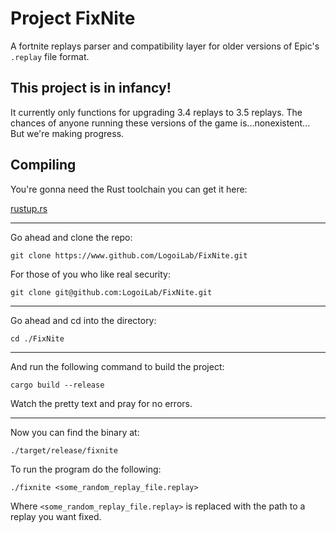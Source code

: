 Project FixNite
===

A fortnite replays parser and compatibility layer for older versions of Epic's `.replay` file format.

This project is in infancy!
---

It currently only functions for upgrading 3.4 replays to 3.5 replays. The chances of anyone running these versions of the game is...nonexistent... But we're making progress.

Compiling
---

You're gonna need the Rust toolchain you can get it here:

[rustup.rs](rustup.rs)
<hr>
Go ahead and clone the repo:

`git clone https://www.github.com/LogoiLab/FixNite.git`

For those of you who like real security:

`git clone git@github.com:LogoiLab/FixNite.git`
<hr>
Go ahead and cd into the directory:

`cd ./FixNite`
<hr>
And run the following command to build the project:

`cargo build --release`

Watch the pretty text and pray for no errors.
<hr>
Now you can find the binary at:

`./target/release/fixnite`

To run the program do the following:

`./fixnite <some_random_replay_file.replay>`

Where `<some_random_replay_file.replay>` is replaced with the path to a replay you want fixed.
